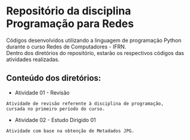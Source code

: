 # Repositório da disciplina Programação para Redes  
Códigos desenvolvidos utilizando a linguagem de programação Python durante o curso Redes de Computadores - IFRN.  
Dentro dos diretórios do repositório, estarão os respectivos códigos das atividades realizadas.  
  
## Conteúdo dos diretórios:
* Atividade 01 - Revisão
```
Atividade de revisão referente à disciplina de programação,  
cursada no primeiro período do curso.

```
* Atividade 02 - Estudo Dirigido 01
```
Atividade com base na obtenção de Metadados JPG.
```